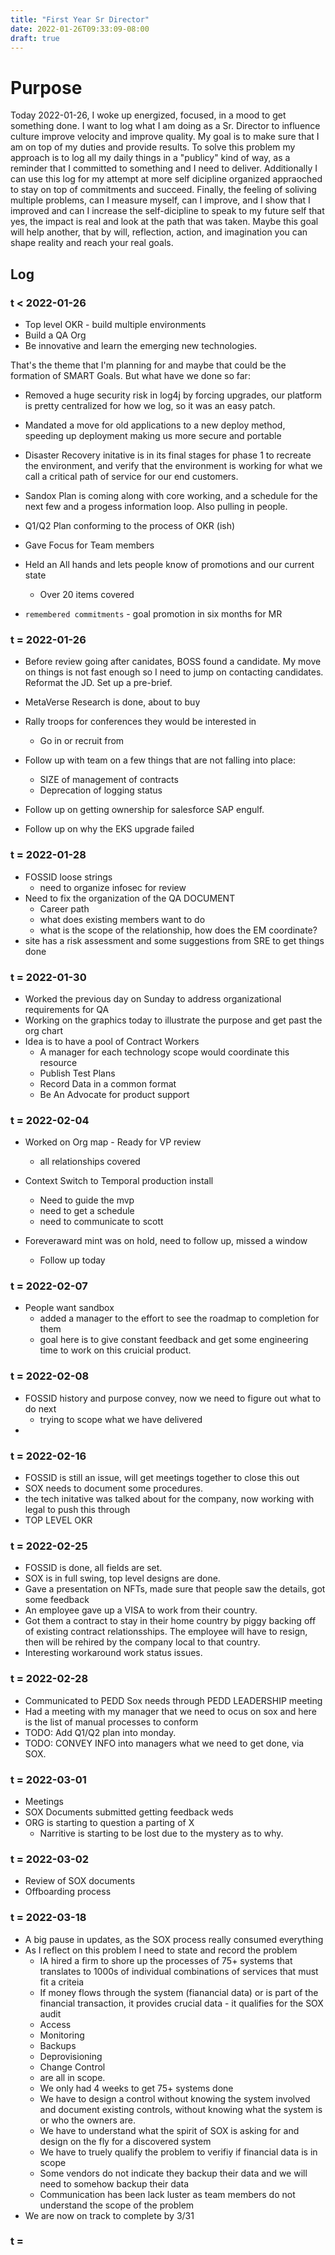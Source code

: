 ```yaml
---
title: "First Year Sr Director"
date: 2022-01-26T09:33:09-08:00
draft: true
---
```



# Purpose

Today 2022-01-26, I woke up energized, focused, in a mood to get something done. I want to log what I am doing as a Sr. Director to influence culture improve velocity and improve quality. My goal is to make sure that I am on top of my duties and provide results. To solve this problem my approach is to log all my daily things in a "publicy" kind of way, as a reminder that I committed to something and I need to deliver. Additionally I can use this log for my attempt at more self dicipline organized appraoched to stay on top of commitments and succeed. Finally, the feeling of soliving multiple problems, can I measure myself, can I improve, and I show that I improved and can I increase the self-dicipline to speak to my future self that yes, the impact is real and look at the path that was taken. Maybe this goal will help another, that by will, reflection, action, and imagination you can shape reality and reach your real goals.


## Log

###  t < 2022-01-26

* Top level OKR - build multiple environments
* Build a QA Org
* Be innovative and learn the emerging new technologies.

That's the theme that I'm planning for and maybe that could be the formation of SMART Goals.  But what have we done so far:

* Removed a huge security risk in log4j by forcing upgrades, our platform is pretty centralized for how we log, so it was an easy patch.
* Mandated a move for old applications to a new deploy method, speeding up deployment making us more secure and portable
* Disaster Recovery initative is in its final stages for phase 1 to recreate the environment, and verify that the environment is working for what we call a critical path of service for our end customers.
* Sandox Plan is coming along with core working, and a schedule for the next few and a progess information loop. Also pulling in people.
* Q1/Q2 Plan conforming to the process of OKR (ish)
* Gave Focus for Team members
* Held an All hands and lets people know of promotions and our current state
  * Over 20 items covered

* `remembered commitments` - goal promotion in six months for MR


### t = 2022-01-26

* Before review going after canidates, BOSS found a candidate. My move on things is not fast enough so I need to jump on contacting candidates. Reformat the JD. Set up a pre-brief.
* MetaVerse Research is done, about to buy
* Rally troops for conferences they would be interested in
  * Go in or recruit from
* Follow up with team on a few things that are not falling into place:
  * SIZE of management of contracts
  * Deprecation of logging status

* Follow up on getting ownership for salesforce SAP engulf.
* Follow up on why the EKS upgrade failed


### t = 2022-01-28

* FOSSID loose strings
  * need to organize infosec for review
* Need to fix the organization of the QA DOCUMENT
  * Career path
  * what does existing members want to do
  * what is the scope of the relationship, how does the EM coordinate?
* site has a risk assessment and some suggestions from SRE to get things done

### t = 2022-01-30

* Worked the previous day on Sunday to address organizational requirements for QA
* Working on the graphics today to illustrate the purpose and get past the org chart
* Idea is to have a pool of Contract Workers
  * A manager for each technology scope would coordinate this resource
  * Publish Test Plans
  * Record Data in a common format
  * Be An Advocate for product support



### t = 2022-02-04 

* Worked on Org map - Ready for VP review
  * all relationships covered

* Context Switch to Temporal production install
  * Need to guide the mvp
  * need to get a schedule
  * need to communicate to scott

* Foreveraward mint was on hold, need to follow up, missed a window
  * Follow up today

### t = 2022-02-07

* People want sandbox
  * added a manager to the effort to see the roadmap to completion for them
  * goal here is to give constant feedback and get some engineering time to work on this cruicial product.


### t = 2022-02-08

* FOSSID history and purpose convey, now we need to figure out what to do next
  * trying to scope what we have delivered  
* 

### t = 2022-02-16
* FOSSID is still an issue, will get meetings together to close this out
* SOX needs to document some procedures.
* the tech initative was talked about for the company, now working with legal to push this through
* TOP LEVEL OKR



### t = 2022-02-25

* FOSSID is done, all fields are set.
* SOX is in full swing, top level designs are done.
* Gave a presentation on NFTs, made sure that people saw the details, got some feedback
* An employee gave up a VISA to work from their country.
* Got them a contract to stay in their home country by piggy backing off of existing contract relationsships. The employee will have to resign, then will be rehired by the company local to that country.
* Interesting workaround work status issues.

### t = 2022-02-28

* Communicated to PEDD Sox needs through PEDD LEADERSHIP meeting
* Had a meeting with my manager that we need to ocus on sox and here is the list of manual processes to conform
* TODO: Add Q1/Q2 plan into monday.
* TODO: CONVEY INFO into managers what we need to get done, via SOX.


### t = 2022-03-01
* Meetings
* SOX Documents submitted getting feedback weds
* ORG is starting to question a parting of X
  * Narritive is starting to be lost due to the mystery as to why.



### t = 2022-03-02

* Review of SOX documents
* Offboarding process


### t = 2022-03-18

* A big pause in updates, as the SOX process really consumed everything
* As I reflect on this problem I need to state and record the problem
  * IA hired a firm to shore up the processes of 75+ systems that translates to 1000s of individual combinations of services that must fit a criteia
  * If money flows through the system (fianancial data) or is part of the financial transaction, it provides crucial data - it qualifies for the SOX audit
  * Access
  * Monitoring
  * Backups
  * Deprovisioning
  * Change Control
  * are all in scope.
  * We only had 4 weeks to get 75+ systems done
  * We have to design a control without knowing the system involved and document existing controls, without knowing what the system is or who the owners are.
  * We have to understand what the spirit of SOX is asking for and design on the fly for a discovered system
  * We have to truely qualify the problem to verifiy if financial data is in scope
  * Some vendors do not indicate they backup their data and we will need to somehow backup their data
  * Communication has been lack luster as team members do not understand the scope of the problem
* We are now on track to complete by 3/31

### t = 








